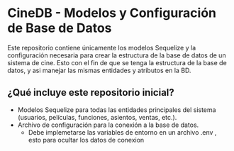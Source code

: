 # CineDB - Modelos y Configuración de Base de Datos

Este repositorio contiene únicamente los modelos Sequelize y la configuración necesaria para crear la estructura de la base de datos de un sistema de cine. Esto con el fin de que se tenga la estructura de la base de datos, y asi manejar las mismas entidades y atributos en la BD.

## ¿Qué incluye este repositorio inicial?

- Modelos Sequelize para todas las entidades principales del sistema (usuarios, películas, funciones, asientos, ventas, etc.).
- Archivo de configuración para la conexión a la base de datos.
    - Debe implemetarse las variables de entorno en un archivo .env , esto para ocultar los datos de conexion

